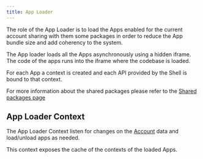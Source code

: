 ```yaml
---
title: App Loader
---
```


The role of the App Loader is to load the Apps enabled for the current account sharing with them some packages in order
to reduce the App bundle size and add coherency to the system.

The App loader loads all the Apps asynchronously using a hidden iframe.
The code of the apps runs into the iframe where the codebase is loaded.

For each App a context is created and each API provided by the Shell is bound to that context.

For more information about the shared packages please refer to the [Shared packages page][2]

## App Loader Context
The App Loader Context listen for changes on the [Account][1] data and load/unload apps as needed.

This context exposes the cache of the contexts of the loaded Apps.

[1]: architecture/classes/account.md
[2]: shared/shared_packages.md
